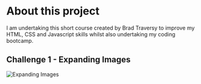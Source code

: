 # About this project

I am undertaking this short course created by Brad Traversy to improve my HTML, CSS and Javascript skills whilst also undertaking my coding bootcamp.

## Challenge 1 - Expanding Images

![Expanding Images](readme_gifs/Expanding%20Cards.gif)
